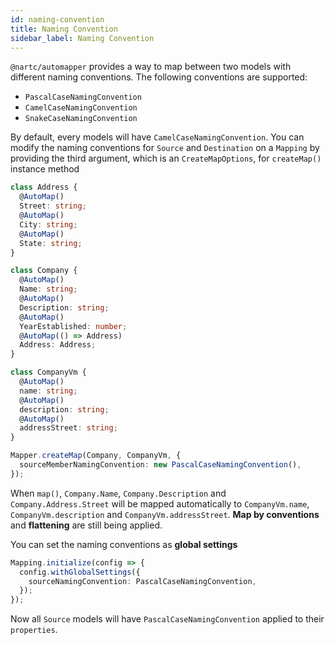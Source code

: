 ```yaml
---
id: naming-convention
title: Naming Convention
sidebar_label: Naming Convention
---
```


`@nartc/automapper` provides a way to map between two models with different naming conventions. The following conventions are supported:

- `PascalCaseNamingConvention`
- `CamelCaseNamingConvention`
- `SnakeCaseNamingConvention`

By default, every models will have `CamelCaseNamingConvention`. You can modify the naming conventions for `Source` and `Destination`
on a `Mapping` by providing the third argument, which is an `CreateMapOptions`, for `createMap()` instance method

```typescript
class Address {
  @AutoMap()
  Street: string;
  @AutoMap()
  City: string;
  @AutoMap()
  State: string;
}

class Company {
  @AutoMap()
  Name: string;
  @AutoMap()
  Description: string;
  @AutoMap()
  YearEstablished: number;
  @AutoMap(() => Address)
  Address: Address;
}

class CompanyVm {
  @AutoMap()
  name: string;
  @AutoMap()
  description: string;
  @AutoMap()
  addressStreet: string;
}

Mapper.createMap(Company, CompanyVm, {
  sourceMemberNamingConvention: new PascalCaseNamingConvention(),
});
```

When `map()`, `Company.Name`, `Company.Description` and `Company.Address.Street` will be mapped automatically to `CompanyVm.name`, `CompanyVm.description` and `CompanyVm.addressStreet`. **Map by conventions** and **flattening** are still being applied.

You can set the naming conventions as **global settings**

```typescript
Mapping.initialize(config => {
  config.withGlobalSettings({
    sourceNamingConvention: PascalCaseNamingConvention,
  });
});
```

Now all `Source` models will have `PascalCaseNamingConvention` applied to their `properties`.
